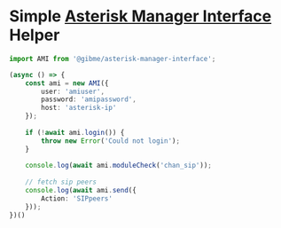 # Simple [Asterisk Manager Interface](https://wiki.asterisk.org/wiki/pages/viewpage.action?pageId=4817239) Helper

```typescript
import AMI from '@gibme/asterisk-manager-interface';

(async () => {
    const ami = new AMI({
        user: 'amiuser',
        password: 'amipassword',
        host: 'asterisk-ip'
    });
    
    if (!await ami.login()) {
        throw new Error('Could not login');
    }
    
    console.log(await ami.moduleCheck('chan_sip'));
    
    // fetch sip peers
    console.log(await ami.send({
        Action: 'SIPpeers'
    }));
})()
```
